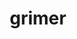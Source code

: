 ---
id: 88
title: grimer
types: [poison]
image: https://raw.githubusercontent.com/PokeAPI/sprites/master/sprites/pokemon/88.png
---